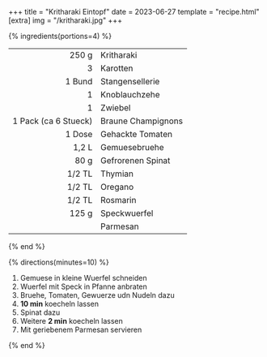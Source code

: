 +++
title = "Kritharaki Eintopf"
date = 2023-06-27
template = "recipe.html"
[extra]
img = "/kritharaki.jpg"
+++

{% ingredients(portions=4) %}

|                      |                    |
|-:                    |:-                  |
| 250 g                | Kritharaki         |
| 3                    | Karotten           |
| 1 Bund               | Stangensellerie    |
| 1                    | Knoblauchzehe      |
| 1                    | Zwiebel            |
| 1 Pack (ca 6 Stueck) | Braune Champignons |
| 1 Dose               | Gehackte Tomaten   |
| 1,2 L                | Gemuesebruehe      |
| 80 g                 | Gefrorenen Spinat  |
| 1/2 TL               | Thymian            |
| 1/2 TL               | Oregano            |
| 1/2 TL               | Rosmarin           |
| 125 g                | Speckwuerfel       |
|                      | Parmesan           |



{% end %}

{% directions(minutes=10) %}

1. Gemuese in kleine Wuerfel schneiden
2. Wuerfel mit Speck in Pfanne anbraten
3. Bruehe, Tomaten, Gewuerze udn Nudeln dazu
4. **10 min** koecheln lassen
5. Spinat dazu
6. Weitere **2 min** koecheln lassen
7. Mit geriebenem Parmesan servieren

{% end %}


